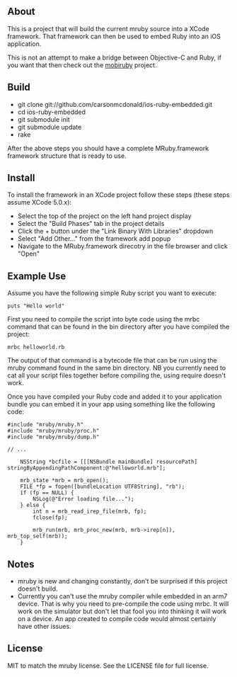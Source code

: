 ## About

This is a project that will build the current mruby source into a XCode
framework. That framework can then be used to embed Ruby into an iOS
application.

This is not an attempt to make a bridge between Objective-C and Ruby, if you
want that then check out the [mobiruby](http://mobiruby.org/) project.

## Build

* git clone git://github.com/carsonmcdonald/ios-ruby-embedded.git
* cd ios-ruby-embedded
* git submodule init
* git submodule update
* rake

After the above steps you should have a complete MRuby.framework framework
structure that is ready to use.

## Install

To install the framework in an XCode project follow these steps (these steps
assume XCode 5.0.x):

* Select the top of the project on the left hand project display
* Select the "Build Phases" tab in the project details
* Click the + button under the "Link Binary With Libraries" dropdown
* Select "Add Other..." from the framework add popup
* Navigate to the MRuby.framework direcotry in the file browser and click
  "Open"

## Example Use

Assume you have the following simple Ruby script you want to execute:

```
puts "Hello world"
```

First you need to compile the script into byte code using the mrbc command
that can be found in the bin directory after you have compiled the project:

```
mrbc helloworld.rb
```

The output of that command is a bytecode file that can be run using the mruby
command found in the same bin directory. NB you currently need to cat all your
script files together before compiling the, using require doesn't work.

Once you have compiled your Ruby code and added it to your application bundle
you can embed it in your app using something like the following code:

```
#include "mruby/mruby.h"
#include "mruby/mruby/proc.h"
#include "mruby/mruby/dump.h"

// ...

    NSString *bcfile = [[[NSBundle mainBundle] resourcePath] stringByAppendingPathComponent:@"helloworld.mrb"];
    
    mrb_state *mrb = mrb_open();    
    FILE *fp = fopen([bundleLocation UTF8String], "rb");
    if (fp == NULL) {
        NSLog(@"Error loading file...");
    } else {
        int n = mrb_read_irep_file(mrb, fp);
        fclose(fp);
        
        mrb_run(mrb, mrb_proc_new(mrb, mrb->irep[n]), mrb_top_self(mrb));
    }
```

## Notes

* mruby is new and changing constantly, don't be surprised if this project
  doesn't build.
* Currently you can't use the mruby compiler while embedded in an arm7 device.
  That is why you need to pre-compile the code using mrbc. It will work on the 
  simulator but don't let that fool you into thinking it will work on a device. 
  An app created to compile code would almost certainly have other issues.

## License

MIT to match the mruby license. See the LICENSE file for full license.
